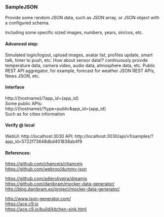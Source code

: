 ### SampleJSON

Provide some random JSON data, such as JSON array, or JSON object with a configured schema.

Including some specific sized images, numbers, years, sin/cos, etc.

#### Advanced step:
Simulated login/logout, upload images, avatar list, profiles update, smart talk, timer to push, etc.
How about sensor data!? continuously provide temperature data, camera video, audio data, atmosphere data, etc.
Public REST API aggregator, for example, forecast for weather JSON REST APIs, News JSON, etc.

#### Interface

http://{hostname}/?app_id={app_id}    
Some public APIs:    
http://{hostname}/?type=public&app_id={app_id}    
Such as for cities information

#### Verify @ local
WebUI:
http://localhost:3030
API:
http://localhost:3030/api/v1/samples/?app_id=5722f73648dbd401838ab4f9

#### References:
https://github.com/chancejs/chancejs    
https://github.com/webroo/dummy-json

https://github.com/adleroliveira/dreamjs    
https://github.com/danibram/mocker-data-generator/    
http://blog.danibram.es/project/mocker-data-generator/

http://www.json-generator.com/    
https://ace.c9.io    
https://ace.c9.io/build/kitchen-sink.html

